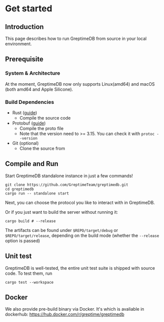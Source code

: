 # Get started

## Introduction

This page describes how to run GreptimeDB from source in your local environment.

## Prerequisite

### System & Architecture

At the moment, GreptimeDB now only supports Linux(amd64) and macOS (both amd64 and Apple Silicone).

### Build Dependencies

- Rust ([guide][1])
  - Compile the source code
- Protobuf ([guide][2])
  - Compile the proto file
  - Note that the version need to >= 3.15. You can check it with `protoc --version`
- Git (optional)
  - Clone the source from

[1]: <https://www.rust-lang.org/learn/get-started>
[2]: <https://grpc.io/docs/protoc-installation/>

## Compile and Run

Start GreptimeDB standalone instance in just a few commands!

```shell
git clone https://github.com/GreptimeTeam/greptimedb.git
cd greptimedb
cargo run -- standalone start
```

Next, you can choose the protocol you like to interact with in GreptimeDB.

Or if you just want to build the server without running it:

```shell
cargo build # --release
```

The artifacts can be found under `$REPO/target/debug` or `$REPO/target/release`, depending on the build mode (whether the `--release` option is passed)

## Unit test

GreptimeDB is well-tested, the entire unit test suite is shipped with source code. To test them, run

```shell
cargo test --workspace
```

## Docker

We also provide pre-build binary via Docker. It's which is avaliable in dockerhub: <https://hub.docker.com/r/greptime/greptimedb>
